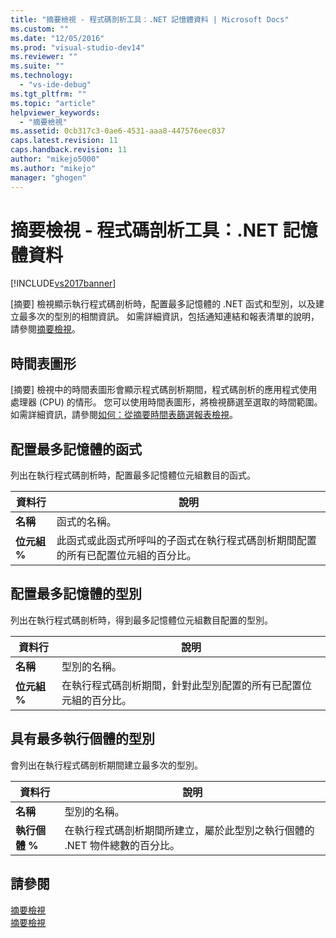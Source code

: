 ```yaml
---
title: "摘要檢視 - 程式碼剖析工具：.NET 記憶體資料 | Microsoft Docs"
ms.custom: ""
ms.date: "12/05/2016"
ms.prod: "visual-studio-dev14"
ms.reviewer: ""
ms.suite: ""
ms.technology: 
  - "vs-ide-debug"
ms.tgt_pltfrm: ""
ms.topic: "article"
helpviewer_keywords: 
  - "摘要檢視"
ms.assetid: 0cb317c3-0ae6-4531-aaa8-447576eec037
caps.latest.revision: 11
caps.handback.revision: 11
author: "mikejo5000"
ms.author: "mikejo"
manager: "ghogen"
---
```

# 摘要檢視 - 程式碼剖析工具：.NET 記憶體資料
[!INCLUDE[vs2017banner](../code-quality/includes/vs2017banner.md)]

\[摘要\] 檢視顯示執行程式碼剖析時，配置最多記憶體的 .NET 函式和型別，以及建立最多次的型別的相關資訊。  如需詳細資訊，包括通知連結和報表清單的說明，請參閱[摘要檢視](../profiling/summary-view.md)。  
  
## 時間表圖形  
 \[摘要\] 檢視中的時間表圖形會顯示程式碼剖析期間，程式碼剖析的應用程式使用處理器 \(CPU\) 的情形。  您可以使用時間表圖形，將檢視篩選至選取的時間範圍。  如需詳細資訊，請參閱[如何：從摘要時間表篩選報表檢視](../Topic/How%20to:%20Filter%20Report%20Views%20from%20the%20Summary%20Timeline.md)。  
  
## 配置最多記憶體的函式  
 列出在執行程式碼剖析時，配置最多記憶體位元組數目的函式。  
  
|資料行|說明|  
|---------|--------|  
|**名稱**|函式的名稱。|  
|**位元組 %**|此函式或此函式所呼叫的子函式在執行程式碼剖析期間配置的所有已配置位元組的百分比。|  
  
## 配置最多記憶體的型別  
 列出在執行程式碼剖析時，得到最多記憶體位元組數目配置的型別。  
  
|資料行|說明|  
|---------|--------|  
|**名稱**|型別的名稱。|  
|**位元組 %**|在執行程式碼剖析期間，針對此型別配置的所有已配置位元組的百分比。|  
  
## 具有最多執行個體的型別  
 會列出在執行程式碼剖析期間建立最多次的型別。  
  
|資料行|說明|  
|---------|--------|  
|**名稱**|型別的名稱。|  
|**執行個體 %**|在執行程式碼剖析期間所建立，屬於此型別之執行個體的 .NET 物件總數的百分比。|  
  
## 請參閱  
 [摘要檢視](../profiling/summary-view-sampling-data.md)   
 [摘要檢視](../profiling/summary-view-instrumentation-data.md)